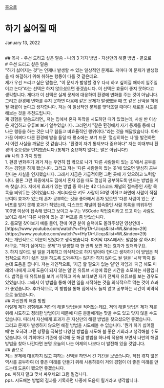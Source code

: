 [홈으로](/)
# 하기 싫어질 때
January 13, 2022

<br/>
## 목차
- 우선 드리고 싶은 말씀
- 나의 3 가지 방법
- 자신만의 해결 방법
- 끝으로

<br/>
# 우선 드리고 싶은 말씀

<br/>
"하기 싫어지는 것"는 언제나 발생할 수 있는 일상적인 문제죠.
저마다 이 문제가 발생했을 때 해결하기 위해 취하는 행동이 다를 것 같은데요.

<br/>
제가 우선 드리고 싶은 말씀은,
"이 문제가 발생할 경우 다시 하고 싶어질 때까지 일주일이고 논다"라는 선택은 하지 않으셨으면 좋겠습니다.
이 선택은 효율이 좋지 못하다고 생각합니다.
게다가 이 선택은 실제 문제에 대응하여 환경에 변화를 주는 것이 아닙니다.
그리고 환경에 변화를 주지 못하면 다음에 같은 문제가 발생했을 때 또 같은 선택을 하게 될 확률이 높다고 생각합니다.
저는 이 일상적인 문제를 맞닥뜨릴 때마다 새로운 시도를 해보는 것을 추천드립니다.

<br/>
제 경험을 말씀드리면,,
저는 집에서 혼자 독학을 시도하던 때가 있었는데,
사실 반 이상은 게임하고 유튜브 보기 일쑤였습니다.
그러면서 "같은 환경에서 자기 통제를 통해 더 나은 행동을 하는 것은 너무 힘들고 비효율적인 행위이다."라는 것을 깨닳았습니다.
아마 가끔 어쩌다 다른 환경에 발을 들일 때
평소에는 보기 드문 '열심히하는 나'를 발견하면서 이런 사실을 깨닳은 것 같습니다.
"환경이 자기 통제보다 중요하다"
저는 이때부터 환경의 중요성을 인지했습니다.(통제가 중요하지 않다는 말은 아닙니다!)

<br/>
## 나의 3 가지 방법

<br/>
1. 환경 변화주기
과거 저는 우연히 집 밖으로 나가 '다른 사람들이 있는 곳'에서 공부를 하는 경험을 하게 됐습니다.
그리고 저는 '다른 사람들이 있는 곳'에 있으면 열심히 공부한다는 사실을 인지했습니다.
그래서 지금은 가급적이면 그런 곳에 가 있으려고 노력합니다.
물론 그런 와중에서도 집에서 혼자 있을 때도 열심히 공부하도록 만드는 방법을 계속 찾습니다.
저에게 효과가 있는 방법 중 하나는 42 디스코드 채널의 접속중인 사람 목록을 띄워두는 것이었습니다.
게더타운은 켜도 사람이 50명 이하고 화면에 사람이 직접 보여야 효과가 있는데
혼자 공부하는 것을 좋아해서 혼자 있으면 '다른 사람이 있는 곳' 버프를 받지 못해 효과가 적었는데,
디스코드 채널의 접속중인 사람 목록을 띄워두면 100명 이상이 접속해 있다고 보이고
누구는 VSCode 작업중이라고 뜨고 아는 사람도 보이고 해서 '다른 사람이 있는 곳' 버프를 좀 받았습니다.

<br/>
2. 롤모델 찾아보기
예를 들어, 전에 어떤 분이 슬랙에도 올려주셨던 영상인데
- [https://www.youtube.com/watch?v=fHyTA-UIcqs&list=WL&index=29](https://www.youtube.com/watch?v=fHyTA-UIcqs&list=WL&index=29)<br/>
저는 개인적으로 이분이 멋있다고 생각했습니다.
마지막 Q&A에서도 말씀을 잘 하시더라구요.
"하기 싫어지는 문제"가 발생할 때 한 번씩 보면 저는 효과가 있더라구요.

<br/>
3. 하지 않아도 될 일을 기록하고 의식적으로 하지 말아야 한다고 생각하기
이 방법은 직접적으로 하기 싫은 것을 하도록 도와주지는 않지만
하지 않아도 될 일을 '시작'하지 않는데 도움을 줍니다.
저는 개인적으로,
'지금 할 필요가 없는 일'인 게임과
'지금 해도 미래의 나에게 크게 도움이 되지 않는 일'인 유튜브 시청에
많은 시간을 소모하는 사람입니다.
밥먹을 때 유튜브를 보기 시작하고 계속 보다보면 자기 전까지 유튜브를 보는 경우도 있었습니다.
그래서 이 방법을 통해 이런 일을 시작하는 것을 의식적으로 막는 것이 효과가 좋았습니다.
추가적으로, 이 방법을 통해 집에서도 놀지 않고 공부하는 시간이 비약적으로 늘었습니다.

<br/>
## 자신만의 해결 방법

<br/>
이렇게 제가 경험해온 저만의 해결 방법들을 적어봤는데요.
저의 해결 방법은 제가 저를 위해 시도하고 정리한 방법이기 때문에
다른 분들에게는 맞을 수도 있고 맞지 않을 수도 있습니다.
따라서 자신에게 효과가 큰 자신만의 해결 방법을 찾으셨으면 좋겠습니다.

<br/>
그리고 문제가 발생하지 않으면 해결 방법을 시도해볼 수 없습니다.
'뭔가 하기 싫어질 때'는 오히려 그런 상황을 극복할 다양한 방법을 시도해 볼 좋은 기회라고 생각해볼 수도 있습니다.
이 기회마다 기존에 생각해 둔 해결 방법을 하나씩 적용해 보면서
나만의 해결 방법을 찾아 나간다면
분명 오늘의 나는 어제의 나보다 더 발전해 있을 것입니다.

<br/>
## 끝으로

<br/>
저는 문제에 대응하지 않고 피하는 선택을 하면서 긴 기간을 보냈습니다.
직접 겪지 않은 역사를 공부하여 더 좋은 미래를 만들기 위해 사용하듯이
저의 경험이 더 좋은 미래를 만드는데 도움이 됐으면 좋겠습니다.

<br/>
ps. 피하지 말고 맞서 싸우세요! 그럼 될겁니다.<br/>
pps. 시도해본 방법의 결과를 기록하면 나중에 도움이 될거라고 생각합니다.
